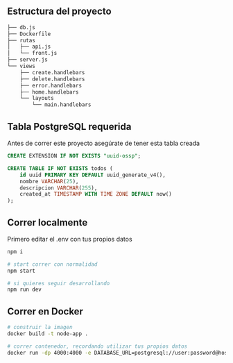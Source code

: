 ## Estructura del proyecto

```bash
├── db.js
├── Dockerfile
├── rutas
│   ├── api.js
│   └── front.js
├── server.js
└── views
    ├── create.handlebars
    ├── delete.handlebars
    ├── error.handlebars
    ├── home.handlebars
    └── layouts
        └── main.handlebars
```

## Tabla PostgreSQL requerida

Antes de correr este proyecto asegúrate de tener esta tabla creada

```sql
CREATE EXTENSION IF NOT EXISTS "uuid-ossp";

CREATE TABLE IF NOT EXISTS todos (
    id uuid PRIMARY KEY DEFAULT uuid_generate_v4(),
    nombre VARCHAR(25),
    descripcion VARCHAR(255),
    created_at TIMESTAMP WITH TIME ZONE DEFAULT now()
);
```

## Correr localmente

Primero editar el .env con tus propios datos

```bash
npm i

# start correr con normalidad
npm start

# si quieres seguir desarrollando
npm run dev
```

## Correr en Docker

```bash
# construir la imagen 
docker build -t node-app .

# correr contenedor, recordando utilizar tus propios datos
docker run -dp 4000:4000 -e DATABASE_URL=postgresql://user:password@host:port/dbname node-app

```